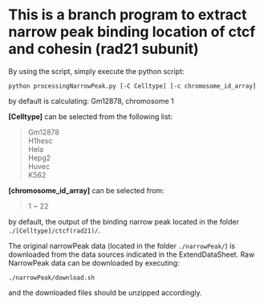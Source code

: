 # This is a branch program to extract narrow peak binding location of ctcf and cohesin (rad21 subunit)

By using the script, simply execute the python script:
```
python processingNarrowPeak.py [-C Celltype] [-c chromosome_id_array]
```
by default is calculating: Gm12878, chromosome 1 

**[Celltype]** can be selected from the following list:  
>Gm12878  
>H1hesc  
>Hela  
>Hepg2  
>Huvec  
>K562  

**[chromosome_id_array]** can be selected from:  
>1 ~ 22

by default, the output of the binding narrow peak located in the folder `./[Celltype]/ctcf(rad21)/`.

The original narrowPeak data (located in the folder `./narrowPeak/`) is downloaded from the data sources indicated in the ExtendDataSheet. Raw NarrowPeak data can be downloaded by executing:
```
./narrowPeak/download.sh
```
and the downloaded files should be unzipped accordingly.